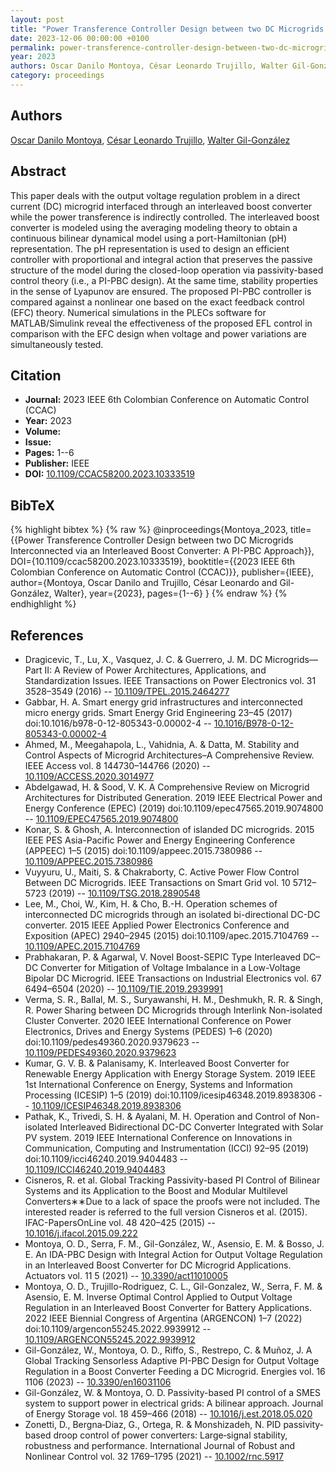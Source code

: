 ```yaml
---
layout: post
title: "Power Transference Controller Design between two DC Microgrids Interconnected via an Interleaved Boost Converter: A PI-PBC Approach"
date: 2023-12-06 00:00:00 +0100
permalink: power-transference-controller-design-between-two-dc-microgrids-interconnected-via-an-interleaved-boost-converter-a-pi-pbc-approach
year: 2023
authors: Oscar Danilo Montoya, César Leonardo Trujillo, Walter Gil-González
category: proceedings
---
```

 
## Authors
[Oscar Danilo Montoya](authors/oscar_danilo_montoya), [César Leonardo Trujillo](authors/cesar_leonardo_trujillo), [Walter Gil-González](authors/walter_gil_gonzale)
 
## Abstract
This paper deals with the output voltage regulation problem in a direct current (DC) microgrid interfaced through an interleaved boost converter while the power transference is indirectly controlled. The interleaved boost converter is modeled using the averaging modeling theory to obtain a continuous bilinear dynamical model using a port-Hamiltonian (pH) representation. The pH representation is used to design an efficient controller with proportional and integral action that preserves the passive structure of the model during the closed-loop operation via passivity-based control theory (i.e., a PI-PBC design). At the same time, stability properties in the sense of Lyapunov are ensured. The proposed PI-PBC controller is compared against a nonlinear one based on the exact feedback control (EFC) theory. Numerical simulations in the PLECs software for MATLAB/Simulink reveal the effectiveness of the proposed EFL control in comparison with the EFC design when voltage and power variations are simultaneously tested.
 
## Citation
- **Journal:** 2023 IEEE 6th Colombian Conference on Automatic Control (CCAC)
- **Year:** 2023
- **Volume:** 
- **Issue:** 
- **Pages:** 1--6
- **Publisher:** IEEE
- **DOI:** [10.1109/CCAC58200.2023.10333519](https://doi.org/10.1109/CCAC58200.2023.10333519)
 
## BibTeX
{% highlight bibtex %}
{% raw %}
@inproceedings{Montoya_2023,
  title={{Power Transference Controller Design between two DC Microgrids Interconnected via an Interleaved Boost Converter: A PI-PBC Approach}},
  DOI={10.1109/ccac58200.2023.10333519},
  booktitle={{2023 IEEE 6th Colombian Conference on Automatic Control (CCAC)}},
  publisher={IEEE},
  author={Montoya, Oscar Danilo and Trujillo, César Leonardo and Gil-González, Walter},
  year={2023},
  pages={1--6}
}
{% endraw %}
{% endhighlight %}
 
## References
- Dragicevic, T., Lu, X., Vasquez, J. C. & Guerrero, J. M. DC Microgrids—Part II: A Review of Power Architectures, Applications, and Standardization Issues. IEEE Transactions on Power Electronics vol. 31 3528–3549 (2016) -- [10.1109/TPEL.2015.2464277](https://doi.org/10.1109/TPEL.2015.2464277)
- Gabbar, H. A. Smart energy grid infrastructures and interconnected micro energy grids. Smart Energy Grid Engineering 23–45 (2017) doi:10.1016/b978-0-12-805343-0.00002-4 -- [10.1016/B978-0-12-805343-0.00002-4](https://doi.org/10.1016/B978-0-12-805343-0.00002-4)
- Ahmed, M., Meegahapola, L., Vahidnia, A. & Datta, M. Stability and Control Aspects of Microgrid Architectures–A Comprehensive Review. IEEE Access vol. 8 144730–144766 (2020) -- [10.1109/ACCESS.2020.3014977](https://doi.org/10.1109/ACCESS.2020.3014977)
- Abdelgawad, H. & Sood, V. K. A Comprehensive Review on Microgrid Architectures for Distributed Generation. 2019 IEEE Electrical Power and Energy Conference (EPEC) (2019) doi:10.1109/epec47565.2019.9074800 -- [10.1109/EPEC47565.2019.9074800](https://doi.org/10.1109/EPEC47565.2019.9074800)
- Konar, S. & Ghosh, A. Interconnection of islanded DC microgrids. 2015 IEEE PES Asia-Pacific Power and Energy Engineering Conference (APPEEC) 1–5 (2015) doi:10.1109/appeec.2015.7380986 -- [10.1109/APPEEC.2015.7380986](https://doi.org/10.1109/APPEEC.2015.7380986)
- Vuyyuru, U., Maiti, S. & Chakraborty, C. Active Power Flow Control Between DC Microgrids. IEEE Transactions on Smart Grid vol. 10 5712–5723 (2019) -- [10.1109/TSG.2018.2890548](https://doi.org/10.1109/TSG.2018.2890548)
- Lee, M., Choi, W., Kim, H. & Cho, B.-H. Operation schemes of interconnected DC microgrids through an isolated bi-directional DC-DC converter. 2015 IEEE Applied Power Electronics Conference and Exposition (APEC) 2940–2945 (2015) doi:10.1109/apec.2015.7104769 -- [10.1109/APEC.2015.7104769](https://doi.org/10.1109/APEC.2015.7104769)
- Prabhakaran, P. & Agarwal, V. Novel Boost-SEPIC Type Interleaved DC–DC Converter for Mitigation of Voltage Imbalance in a Low-Voltage Bipolar DC Microgrid. IEEE Transactions on Industrial Electronics vol. 67 6494–6504 (2020) -- [10.1109/TIE.2019.2939991](https://doi.org/10.1109/TIE.2019.2939991)
- Verma, S. R., Ballal, M. S., Suryawanshi, H. M., Deshmukh, R. R. & Singh, R. Power Sharing between DC Microgrids through Interlink Non-isolated Cluster Converter. 2020 IEEE International Conference on Power Electronics, Drives and Energy Systems (PEDES) 1–6 (2020) doi:10.1109/pedes49360.2020.9379623 -- [10.1109/PEDES49360.2020.9379623](https://doi.org/10.1109/PEDES49360.2020.9379623)
- Kumar, G. V. B. & Palanisamy, K. Interleaved Boost Converter for Renewable Energy Application with Energy Storage System. 2019 IEEE 1st International Conference on Energy, Systems and Information Processing (ICESIP) 1–5 (2019) doi:10.1109/icesip46348.2019.8938306 -- [10.1109/ICESIP46348.2019.8938306](https://doi.org/10.1109/ICESIP46348.2019.8938306)
- Pathak, K., Trivedi, S. H. & Ayalani, M. H. Operation and Control of Non-isolated Interleaved Bidirectional DC-DC Converter Integrated with Solar PV system. 2019 IEEE International Conference on Innovations in Communication, Computing and Instrumentation (ICCI) 92–95 (2019) doi:10.1109/icci46240.2019.9404483 -- [10.1109/ICCI46240.2019.9404483](https://doi.org/10.1109/ICCI46240.2019.9404483)
- Cisneros, R. et al. Global Tracking Passivity-based PI Control of Bilinear Systems and its Application to the Boost and Modular Multilevel Converters∗∗Due to a lack of space the proofs were not included. The interested reader is referred to the full version Cisneros et al. (2015). IFAC-PapersOnLine vol. 48 420–425 (2015) -- [10.1016/j.ifacol.2015.09.222](https://doi.org/10.1016/j.ifacol.2015.09.222)
- Montoya, O. D., Serra, F. M., Gil-González, W., Asensio, E. M. & Bosso, J. E. An IDA-PBC Design with Integral Action for Output Voltage Regulation in an Interleaved Boost Converter for DC Microgrid Applications. Actuators vol. 11 5 (2021) -- [10.3390/act11010005](https://doi.org/10.3390/act11010005)
- Montoya, O. D., Trujillo-Rodriguez, C. L., Gil-Gonzalez, W., Serra, F. M. & Asensio, E. M. Inverse Optimal Control Applied to Output Voltage Regulation in an Interleaved Boost Converter for Battery Applications. 2022 IEEE Biennial Congress of Argentina (ARGENCON) 1–7 (2022) doi:10.1109/argencon55245.2022.9939912 -- [10.1109/ARGENCON55245.2022.9939912](https://doi.org/10.1109/ARGENCON55245.2022.9939912)
- Gil-González, W., Montoya, O. D., Riffo, S., Restrepo, C. & Muñoz, J. A Global Tracking Sensorless Adaptive PI-PBC Design for Output Voltage Regulation in a Boost Converter Feeding a DC Microgrid. Energies vol. 16 1106 (2023) -- [10.3390/en16031106](https://doi.org/10.3390/en16031106)
- Gil-González, W. & Montoya, O. D. Passivity-based PI control of a SMES system to support power in electrical grids: A bilinear approach. Journal of Energy Storage vol. 18 459–466 (2018) -- [10.1016/j.est.2018.05.020](https://doi.org/10.1016/j.est.2018.05.020)
- Zonetti, D., Bergna‐Diaz, G., Ortega, R. & Monshizadeh, N. PID passivity‐based droop control of power converters: Large‐signal stability, robustness and performance. International Journal of Robust and Nonlinear Control vol. 32 1769–1795 (2021) -- [10.1002/rnc.5917](https://doi.org/10.1002/rnc.5917)

